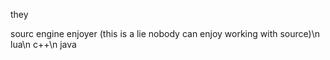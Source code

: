 they

sourc engine enjoyer (this is a lie nobody can enjoy working with source)\n
lua\n
c++\n
java
<!---
iiandromedaa/iiandromedaa is a ✨ special ✨ repository because its `README.md` (this file) appears on your GitHub profile.
You can click the Preview link to take a look at your changes.
--->
